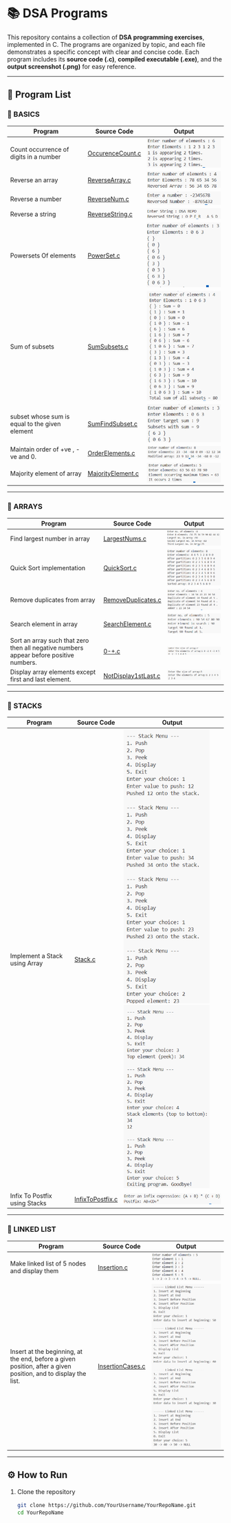 # 📚 DSA Programs

This repository contains a collection of **DSA programming exercises**, implemented in C.
The programs are organized by topic, and each file demonstrates a specific concept with clear and concise code. 
Each program includes its **source code (.c)**, **compiled executable (.exe)**, and the **output screenshot (.png)** for easy reference.   

---

## 📝 Program List  

### 🔹 BASICS  
| Program | Source Code | Output |
|---------|-------------|--------|
| Count occurrence of digits in a number | [OccurenceCount.c](./BASICS/OccurenceCount.c) | ![Output](./BASICS/OUTPUTS/OccurenceCount.png) |
| Reverse an array | [ReverseArray.c](./BASICS/ReverseArray.c) | ![Output](./BASICS/OUTPUTS/ReverseArray.png) |
| Reverse a number | [ReverseNum.c](./BASICS/ReverseNum.c) | ![Output](./BASICS/OUTPUTS/ReverseNum.png) |
| Reverse a string | [ReverseString.c](./BASICS/ReverseString.c) | ![Output](./BASICS/OUTPUTS/ReverseString.png) |
| Powersets Of elements | [PowerSet.c](./BASICS/PowerSet.c) | ![Output](./BASICS/OUTPUTS/PowerSet.png) |
| Sum of subsets | [SumSubsets.c](./BASICS/SumSubsets.c) | ![Output](./BASICS/OUTPUTS/SumSubsets.png) |
| subset whose sum is equal to the given element | [SumFindSubset.c](./BASICS/SumFindSubset.c) | ![Output](./BASICS/OUTPUTS/SumFindSubset.png) |
| Maintain order of +ve , -ve and 0. | [OrderElements.c](./BASICS/OrderElements.c) | ![Output](./BASICS/OUTPUTS/OrderElements.png) |
| Majority element of array | [MajorityElement.c](./BASICS/MajorityElement.c) | ![Output](./BASICS/OUTPUTS/MajorityElement.png) |

---

### 🔹 ARRAYS  
| Program | Source Code | Output |
|---------|-------------|--------|
| Find largest number in array | [LargestNums.c](./DATA%20STRUCTURES/ARRAYS/LargestNums.c) | ![Output](./DATA%20STRUCTURES/ARRAYS/OUTPUTS/LargestNums.png) |
| Quick Sort implementation | [QuickSort.c](./DATA%20STRUCTURES/ARRAYS/QuickSort.c) | ![Output](./DATA%20STRUCTURES/ARRAYS/OUTPUTS/QuickSort.png) |
| Remove duplicates from array | [RemoveDuplicates.c](./DATA%20STRUCTURES/ARRAYS/RemoveDuplicates.c) | ![Output](./DATA%20STRUCTURES/ARRAYS/OUTPUTS/RemoveDuplicates.png) |
| Search element in array | [SearchElement.c](./DATA%20STRUCTURES/ARRAYS/SearchElement.c) | ![Output](./DATA%20STRUCTURES/ARRAYS/OUTPUTS/SearchElement.png) |
| Sort an array such that zero then all negative numbers appear before positive numbers. | [0-+.c](./DATA%20STRUCTURES/ARRAYS/0-+.c) | ![Output](./DATA%20STRUCTURES/ARRAYS/OUTPUTS/0-+.png) |
| Display array elements except first and last element.  | [NotDisplay1stLast.c](./DATA%20STRUCTURES/ARRAYS/NotDisplay1stLast.c) | ![Output](./DATA%20STRUCTURES/ARRAYS/OUTPUTS/NotDisplay1stLast.png) |

---

### 🔹 STACKS 
| Program | Source Code | Output |
|---------|-------------|--------|
| Implement a Stack using Array | [Stack.c](./DATA%20STRUCTURES/STACKS/Stack.c) | <img src="./DATA%20STRUCTURES/STACKS/OUTPUTS/Stack1.png" width="200"/> <img src="./DATA%20STRUCTURES/STACKS/OUTPUTS/Stack2.png" width="200"/> |
| Infix To Postfix using Stacks | [InfixToPostfix.c](./DATA%20STRUCTURES/STACKS/InfixToPostfix.c) | ![Output](./DATA%20STRUCTURES/STACKS/OUTPUTS/InfixToPostfix.png) |

---

### 🔹 LINKED LIST
| Program | Source Code | Output |
|---------|-------------|--------|
| Make linked list of 5 nodes and display them | [Insertion.c](./DATA%20STRUCTURES/LINKED%20LIST/Insertion.c) | ![Output](./DATA%20STRUCTURES/LINKED%20LIST/OUTPUTS/Insertion.png) |
| Insert at the beginning, at the end, before a given position, after a given position, and to display the list. | [InsertionCases.c](./DATA%20STRUCTURES/LINKED%20LIST/InsertionCases.c) | <div style="display:flex; gap:10px;"><img src="./DATA%20STRUCTURES/LINKED%20LIST/OUTPUTS/InsertionCases1.png" width="200"/><img src="./DATA%20STRUCTURES/LINKED%20LIST/OUTPUTS/InsertionCases2.png" width="200"/><img src="./DATA%20STRUCTURES/LINKED%20LIST/OUTPUTS/InsertionCases3.png" width="200"/></div> |

---

## ⚙️ How to Run  

1. Clone the repository  
   ```bash
   git clone https://github.com/YourUsername/YourRepoName.git
   cd YourRepoName

